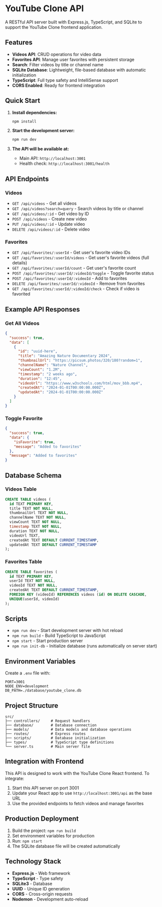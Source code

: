 # YouTube Clone API

A RESTful API server built with Express.js, TypeScript, and SQLite to support the YouTube Clone frontend application.

## Features

- **Videos API**: CRUD operations for video data
- **Favorites API**: Manage user favorites with persistent storage
- **Search**: Filter videos by title or channel name
- **SQLite Database**: Lightweight, file-based database with automatic initialization
- **TypeScript**: Full type safety and IntelliSense support
- **CORS Enabled**: Ready for frontend integration

## Quick Start

1. **Install dependencies:**
   ```bash
   npm install
   ```

2. **Start the development server:**
   ```bash
   npm run dev
   ```

3. **The API will be available at:**
   - Main API: `http://localhost:3001`
   - Health check: `http://localhost:3001/health`

## API Endpoints

### Videos

- `GET /api/videos` - Get all videos
- `GET /api/videos?search=query` - Search videos by title or channel
- `GET /api/videos/:id` - Get video by ID
- `POST /api/videos` - Create new video
- `PUT /api/videos/:id` - Update video
- `DELETE /api/videos/:id` - Delete video

### Favorites

- `GET /api/favorites/:userId` - Get user's favorite video IDs
- `GET /api/favorites/:userId/videos` - Get user's favorite videos (full details)
- `GET /api/favorites/:userId/count` - Get user's favorite count
- `POST /api/favorites/:userId/:videoId/toggle` - Toggle favorite status
- `POST /api/favorites/:userId/:videoId` - Add to favorites
- `DELETE /api/favorites/:userId/:videoId` - Remove from favorites
- `GET /api/favorites/:userId/:videoId/check` - Check if video is favorited

## Example API Responses

### Get All Videos
```json
{
  "success": true,
  "data": [
    {
      "id": "uuid-here",
      "title": "Amazing Nature Documentary 2024",
      "thumbnailUrl": "https://picsum.photos/320/180?random=1",
      "channelName": "Nature Channel",
      "viewCount": "1.2M",
      "timestamp": "2 weeks ago",
      "duration": "12:45",
      "videoUrl": "https://www.w3schools.com/html/mov_bbb.mp4",
      "createdAt": "2024-01-01T00:00:00.000Z",
      "updatedAt": "2024-01-01T00:00:00.000Z"
    }
  ]
}
```

### Toggle Favorite
```json
{
  "success": true,
  "data": {
    "isFavorite": true,
    "message": "Added to favorites"
  },
  "message": "Added to favorites"
}
```

## Database Schema

### Videos Table
```sql
CREATE TABLE videos (
  id TEXT PRIMARY KEY,
  title TEXT NOT NULL,
  thumbnailUrl TEXT NOT NULL,
  channelName TEXT NOT NULL,
  viewCount TEXT NOT NULL,
  timestamp TEXT NOT NULL,
  duration TEXT NOT NULL,
  videoUrl TEXT,
  createdAt TEXT DEFAULT CURRENT_TIMESTAMP,
  updatedAt TEXT DEFAULT CURRENT_TIMESTAMP
);
```

### Favorites Table
```sql
CREATE TABLE favorites (
  id TEXT PRIMARY KEY,
  userId TEXT NOT NULL,
  videoId TEXT NOT NULL,
  createdAt TEXT DEFAULT CURRENT_TIMESTAMP,
  FOREIGN KEY (videoId) REFERENCES videos (id) ON DELETE CASCADE,
  UNIQUE(userId, videoId)
);
```

## Scripts

- `npm run dev` - Start development server with hot reload
- `npm run build` - Build TypeScript to JavaScript
- `npm start` - Start production server
- `npm run init-db` - Initialize database (runs automatically on server start)

## Environment Variables

Create a `.env` file with:
```
PORT=3001
NODE_ENV=development
DB_PATH=./database/youtube_clone.db
```

## Project Structure

```
src/
├── controllers/     # Request handlers
├── database/        # Database connection
├── models/          # Data models and database operations
├── routes/          # Express routes
├── scripts/         # Database initialization
├── types/           # TypeScript type definitions
└── server.ts        # Main server file
```

## Integration with Frontend

This API is designed to work with the YouTube Clone React frontend. To integrate:

1. Start this API server on port 3001
2. Update your React app to use `http://localhost:3001/api` as the base URL
3. Use the provided endpoints to fetch videos and manage favorites

## Production Deployment

1. Build the project: `npm run build`
2. Set environment variables for production
3. Run: `npm start`
4. The SQLite database file will be created automatically

## Technology Stack

- **Express.js** - Web framework
- **TypeScript** - Type safety
- **SQLite3** - Database
- **UUID** - Unique ID generation
- **CORS** - Cross-origin requests
- **Nodemon** - Development auto-reload 